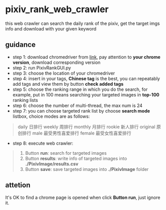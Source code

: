 # pixiv_rank_web_crawler
this web crawler can search the daily rank of the pixiv, get the target imgs info and download with your given keyword 
## guidance
- step 1: download chromedriver from [link](https://sites.google.com/a/chromium.org/chromedriver/downloads), pay attention to **your chrome version**, download corresponding version
- step 2: run PixivRankGUI.py
- step 3: choose the location of your chromedriver
- step 4: insert in your tags, **Chinese tag** is the best, you can repeatably add tags and view them by button **check added tags** 
- step 5: choose the ranking range in which you do the search, for example, put in 100 means searching your targeted images in **top-100** ranking lists
- step 6: choose the number of multi-thread, the max num is 24
- step 7: you can choose targeted rank list by choose **search mode** listbox, choice modes are as follows:
> daily 日排行
> weekly 周排行
> monthly 月排行
> rookie 新人排行
> original 原创排行
> male 最受男性喜爱排行
> female 最受女性喜爱排行
- step 8: execute web crawler:
> 1. Button **run**: search for targeted images
> 2. Button **results**: write info of targeted images into **./PixivImage/results.csv**
> 3. Button **save**: save targeted images into **./PixivImage** folder
## attetion
It's OK to find a chrome page is opened when click **Button run**, just ignore it.